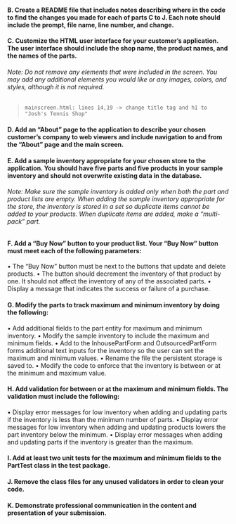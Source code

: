 
#### B.  Create a README file that includes notes describing where in the code to find the changes you made for each of parts C to J. Each note should include the prompt, file name, line number, and change.


#### C.  Customize the HTML user interface for your customer’s application. The user interface should include the shop name, the product names, and the names of the parts.
###### Note: Do not remove any elements that were included in the screen. You may add any additional elements you would like or any images, colors, and styles, although it is not required.
>`mainscreen.html: lines 14,19 -> change title tag and h1 to "Josh's Tennis Shop" `
#### D.  Add an “About” page to the application to describe your chosen customer’s company to web viewers and include navigation to and from the “About” page and the main screen.


#### E.  Add a sample inventory appropriate for your chosen store to the application. You should have five parts and five products in your sample inventory and should not overwrite existing data in the database.


###### Note: Make sure the sample inventory is added only when both the part and product lists are empty. When adding the sample inventory appropriate for the store, the inventory is stored in a set so duplicate items cannot be added to your products. When duplicate items are added, make a “multi-pack” part.


#### F.  Add a “Buy Now” button to your product list. Your “Buy Now” button must meet each of the following parameters:
•  The “Buy Now” button must be next to the buttons that update and delete products.
• The button should decrement the inventory of that product by one. It should not affect the inventory of any of the associated parts.
•  Display a message that indicates the success or failure of a purchase.


#### G.  Modify the parts to track maximum and minimum inventory by doing the following:
•  Add additional fields to the part entity for maximum and minimum inventory.
•  Modify the sample inventory to include the maximum and minimum fields.
•  Add to the InhousePartForm and OutsourcedPartForm forms additional text inputs for the inventory so the user can set the maximum and minimum values.
•  Rename the file the persistent storage is saved to.
•  Modify the code to enforce that the inventory is between or at the minimum and maximum value.


#### H.  Add validation for between or at the maximum and minimum fields. The validation must include the following:
•  Display error messages for low inventory when adding and updating parts if the inventory is less than the minimum number of parts.
•  Display error messages for low inventory when adding and updating products lowers the part inventory below the minimum.
•  Display error messages when adding and updating parts if the inventory is greater than the maximum.


#### I.  Add at least two unit tests for the maximum and minimum fields to the PartTest class in the test package.


#### J.  Remove the class files for any unused validators in order to clean your code.


#### K.  Demonstrate professional communication in the content and presentation of your submission.
